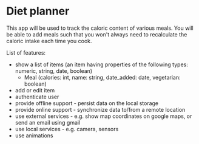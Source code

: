 # Diet planner

This app will be used to track the caloric content of various meals. You will be able to add meals such that you won't always need to recalculate the caloric intake each time you cook.

List of features:

* show a list of items (an item having properties of the following types: numeric, string, date, boolean)
  * Meal (calories: int, name: string, date_added: date, vegetarian: boolean)
* add or edit item
* authenticate user
* provide offline support - persist data on the local storage
* provide online support - synchronize data to/from a remote location
* use external services - e.g. show map coordinates on google maps, or send an email using gmail
* use local services - e.g. camera, sensors
* use animations
